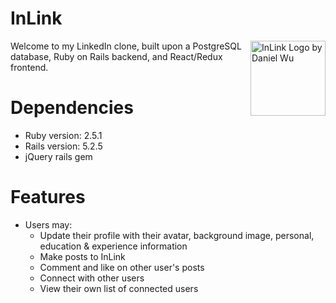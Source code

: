 # InLink

<img src="https://inlink-seeds.s3.amazonaws.com/InLink_full_logo.png" align="right"
     alt="InLink Logo by Daniel Wu" width="120" height="auto">

Welcome to my LinkedIn clone, built upon a PostgreSQL database, Ruby on Rails backend, and React/Redux frontend. 

# Dependencies

* Ruby version: 2.5.1
* Rails version: 5.2.5
* jQuery rails gem

# Features

* Users may: 
  * Update their profile with their avatar, background image, personal, education & experience information
  * Make posts to InLink
  * Comment and like on other user's posts
  * Connect with other users
  * View their own list of connected users
